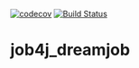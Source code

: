 [![codecov](https://codecov.io/gh/KirillBelyaev74/job4j_dreamjob/branch/master/graph/badge.svg?token=el1AGN3Bmn)](https://codecov.io/gh/KirillBelyaev74/job4j_dreamjob)
[![Build Status](https://www.travis-ci.com/KirillBelyaev74/job4j_dreamjob.svg?branch=master)](https://www.travis-ci.com/KirillBelyaev74/job4j_dreamjob)


# job4j_dreamjob